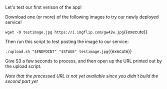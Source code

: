 Let's test our first verison of the app!

Download one (or more) of the following images to try our newly deployed service!

`wget -O testimage.jpg https://i.imgflip.com/gw42w.jpg`{{execute}}

Then run this script to test posting the image to our service:

`./upload.sh "$ENDPOINT" "$STAGE" testimage.jpg`{{execute}}

Give S3 a few seconds to process, and then open up the URL printed out by the upload script.

*Note that the processed URL is not yet available since you didn't build the second part yet*